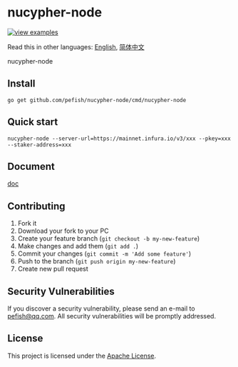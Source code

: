 # nucypher-node

[![view examples](https://img.shields.io/badge/learn%20by-examples-0C8EC5.svg?style=for-the-badge&logo=go)](https://github.com/pefish/nucypher-node)

Read this in other languages: [English](README.md), [简体中文](README_zh-cn.md)

nucypher-node

## Install

```
go get github.com/pefish/nucypher-node/cmd/nucypher-node
```

## Quick start

```shell script
nucypher-node --server-url=https://mainnet.infura.io/v3/xxx --pkey=xxx --staker-address=xxx
```

## Document

[doc](https://godoc.org/github.com/pefish/nucypher-node)

## Contributing

1. Fork it
2. Download your fork to your PC
3. Create your feature branch (`git checkout -b my-new-feature`)
4. Make changes and add them (`git add .`)
5. Commit your changes (`git commit -m 'Add some feature'`)
6. Push to the branch (`git push origin my-new-feature`)
7. Create new pull request

## Security Vulnerabilities

If you discover a security vulnerability, please send an e-mail to [pefish@qq.com](mailto:pefish@qq.com). All security vulnerabilities will be promptly addressed.

## License

This project is licensed under the [Apache License](LICENSE).
